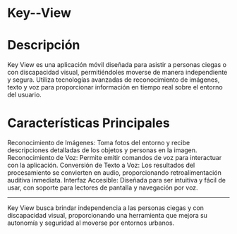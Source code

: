 # Key--View

# Descripción
Key View es una aplicación móvil diseñada para asistir a personas ciegas o con discapacidad visual, permitiéndoles moverse de manera independiente y segura. Utiliza tecnologías avanzadas de reconocimiento de imágenes, texto y voz para proporcionar información en tiempo real sobre el entorno del usuario.

# Características Principales
Reconocimiento de Imágenes: Toma fotos del entorno y recibe descripciones detalladas de los objetos y personas en la imagen.
Reconocimiento de Voz: Permite emitir comandos de voz para interactuar con la aplicación.
Conversión de Texto a Voz: Los resultados del procesamiento se convierten en audio, proporcionando retroalimentación auditiva inmediata.
Interfaz Accesible: Diseñada para ser intuitiva y fácil de usar, con soporte para lectores de pantalla y navegación por voz.

---

Key View busca brindar independencia a las personas ciegas y con discapacidad visual, proporcionando una herramienta que mejora su autonomía y seguridad al moverse por entornos urbanos.
